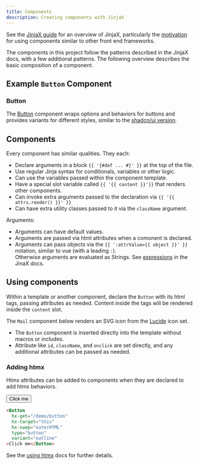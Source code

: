 ```yaml
---
title: Components
description: Creating components with JinjaX
---
```

<Prose>

See the [JinjaX guide](https://jinjax.scaletti.dev/guide/components/#/) for an overview of JinjaX, 
particularly the [motivation](https://jinjax.scaletti.dev/guide/motivation/) for using components similar to other front end frameworks. 

The components in this project follow the patterns described in the JinjaX docs, with a few additional patterns. The following
overview describes the basic composition of a component.

## Example `Button` Component

### Button

The [Button](/components/button) component wraps options and behaviors for buttons and provides variants for different styles, similar to the [shadcn/ui version](https://ui.shadcn.com/docs/components/button).

</Prose>
<IncludeComponents :components="['Button.jinja']" />
<Prose>

## Components

Every component has similar qualities. They each: 

- Declare arguments in a block `{{ '{#def ... #}' }}` at the top of the file. 
- Use regular Jinja syntax for conditionals, variables or other logic.
- Can use the variables passed within the component template. 
- Have a special slot variable called `{{ '{{ content }}'}}` that renders other components.
- Can invoke extra arguments passed to the declaration via `{{ '{{ attrs.render() }}' }}`  
- Can have extra utility classes passed to it via the `className` argument.

Arguments:

- Arguments can have default values.
- Arguments are passed via html attributes when a comonent is declared.
- Arguments can pass objects via the `{{ ':attrValue={{ object }}' }}` notation, similar to vue (with a leading `:`).  
Otherwise arguments are evaluated as Strings.
See [expressions](https://jinjax.scaletti.dev/guide/components/#s-expressions) in the JinaX docs. 

## Using components

Within a template or another component, declare the `Button` with its html tags, passing attributes as needed. 
Content inside the tags will be rendered inside the `content` slot. 

The `Mail` component below renders an SVG icon from the [Lucide](https://lucide.dev/) icon set.

</Prose>

<TabPreview component="Components" template="examples/docs_button_component.html"/>

<Prose>

- The `Button` component is inserted directly into the template without macros or includes.
- Attribute like `id`, `className`, and `onclick` are set directly, and any additional attributes can be passed as needed.


### Adding htmx

Htmx attributes can be added to components when they are declared to add htmx behaviors.

<Button hx-get="/demo/button" hx-target="this" hx-swap="outerHTML" type="button" variant="outline">Click me</Button>

```html
<Button
  hx-get="/demo/button"
  hx-target="this"
  hx-swap="outerHTML"
  type="button"
  variant="outline"
>Click me</Button>
```

See the [using htmx](/docs/htmx) docs for further details. 


</Prose>